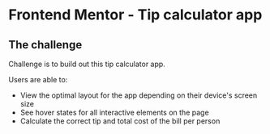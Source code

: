 # Frontend Mentor - Tip calculator app

## The challenge

Challenge is to build out this tip calculator app.

Users are able to:

- View the optimal layout for the app depending on their device's screen size
- See hover states for all interactive elements on the page
- Calculate the correct tip and total cost of the bill per person









